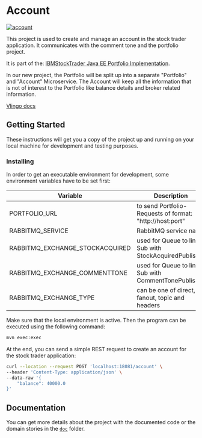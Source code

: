 # Account

[![account](https://github.com/whzinformatik/stocktrader/workflows/account/badge.svg)][account_actions]

This project is used to create and manage an account in the stock trader application. It communicates with the comment tone and the portfolio project.

It is part of the: [IBMStockTrader Java EE Portfolio Implementation](https://github.com/IBMStockTrader/portfolio/blob/master/src/main/java/com/ibm/hybrid/cloud/sample/stocktrader/portfolio/json/Portfolio.java).

In our new project, the Portfolio will be split up into a separate "Portfolio" and "Account" Microservice.
The Account will keep all the information that is not of interest to the Portfolio like balance details and broker related information.

[Vlingo docs](https://docs.vlingo.io/)

## Getting Started

These instructions will get you a copy of the project up and running on your local machine for development and testing purposes.

### Installing

In order to get an executable environment for development, some environment variables have to be set first:

| Variable                        | Description                                              | Default Value          |
|---------------------------------|----------------------------------------------------------|------------------------|
| PORTFOLIO_URL                   | to send Portfolio-Requests of format: "http://host:port" | http://localhost:18082 |
| RABBITMQ_SERVICE                | RabbitMQ service name                                    | localhost              |
| RABBITMQ_EXCHANGE_STOCKACQUIRED | used for Queue to link Sub with StockAcquiredPublisher   | stocks-acquired        |
| RABBITMQ_EXCHANGE_COMMENTTONE   | used for Queue to link Sub with CommentTonePublisher     | commentTone            |
| RABBITMQ_EXCHANGE_TYPE          | can be one of direct, fanout, topic and headers          | fanout                 |

Make sure that the local environment is active. Then the program can be executed using the following command:

```bash
mvn exec:exec
```

At the end, you can send a simple REST request to create an account for the stock trader application:

```bash
curl --location --request POST 'localhost:18081/account' \
--header 'Content-Type: application/json' \
--data-raw '{
    "balance": 40000.0
}'
```

## Documentation

You can get more details about the project with the documented code or the domain stories in the [`doc`][documentation] folder.

[account_actions]: https://github.com/whzinformatik/stocktrader/actions?query=workflow%3Aaccount
[documentation]: ./doc